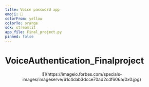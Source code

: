 ```yaml
---
title: Voice password app
emoji: 🤗
colorFrom: yellow
colorTo: orange
sdk: streamlit
app_file: Final_project.py
pinned: false
---
```


# VoiceAuthentication_Finalproject


<center>
![](https://imageio.forbes.com/specials-images/imageserve/61c4dab3dcce70ad2cdf606a/0x0.jpg)
</center>
